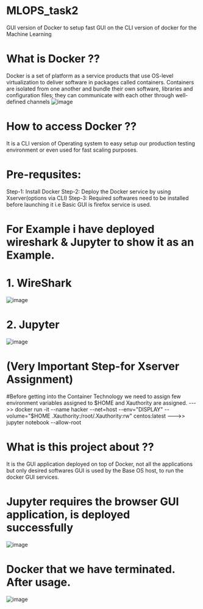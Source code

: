 # MLOPS_task2
GUI version of Docker to setup fast GUI on the CLI version of docker for the Machine Learning

# What is Docker ??
Docker is a set of platform as a service products that use OS-level virtualization to deliver software in packages called containers. Containers are isolated from one another and bundle their own software, libraries and configuration files; they can communicate with each other through well-defined channels
![image](https://miro.medium.com/max/624/1*S770nQ0TFZnnc2SI3sEU4Q.gif)

# How to access Docker ??
It is a CLI version of Operating system to easy setup our production testing environment or even used for fast scaling purposes.

# Pre-requsites:
Step-1:  Install Docker
Step-2:  Deploy the Docker service by using Xserver(options via CLI)
Step-3:  Required softwares need to be installed before launching it i.e Basic GUI is firefox service is used.

# For Example i have deployed wireshark & Jupyter to show it as an Example.
# 1. WireShark
![image](https://user-images.githubusercontent.com/64470724/120471534-72154380-c3c2-11eb-9ab6-7e3515010d7b.png)

# 2. Jupyter
![image](https://user-images.githubusercontent.com/64470724/120469011-77bd5a00-c3bf-11eb-9562-ab75a84097ee.png)

# (Very Important Step-for Xserver Assignment)
#Before getting into the Container Technology we need to assign few environment variables assigned to $HOME and Xauthority are assigned.
--->> docker run -it --name hacker --net=host --env="DISPLAY" --volume="$HOME .Xauthority:/root/.Xauthority:rw" centos:latest
--->> jupyter notebook --allow-root

# What is this project about ??
It is the GUI application deployed on top of Docker, not all the applications but only desired softwares GUI is used by the Base OS host, to run the docker GUI services.

# Jupyter requires the browser GUI application, is deployed successfully
![image](https://user-images.githubusercontent.com/64470724/120469011-77bd5a00-c3bf-11eb-9562-ab75a84097ee.png)

# Docker that we have terminated. After usage.
![image](https://user-images.githubusercontent.com/64470724/120469182-a9cebc00-c3bf-11eb-8905-3ef4f1597795.png)
